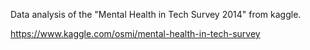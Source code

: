 Data analysis of the "Mental Health in Tech Survey 2014" from kaggle. 

https://www.kaggle.com/osmi/mental-health-in-tech-survey
